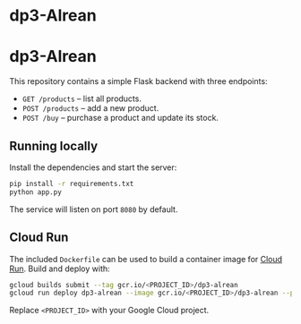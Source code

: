 # dp3-Alrean
# dp3-Alrean

This repository contains a simple Flask backend with three endpoints:

- `GET /products` – list all products.
- `POST /products` – add a new product.
- `POST /buy` – purchase a product and update its stock.

## Running locally

Install the dependencies and start the server:

```bash
pip install -r requirements.txt
python app.py
```

The service will listen on port `8080` by default.

## Cloud Run

The included `Dockerfile` can be used to build a container image for
[Cloud Run](https://cloud.google.com/run). Build and deploy with:

```bash
gcloud builds submit --tag gcr.io/<PROJECT_ID>/dp3-alrean
gcloud run deploy dp3-alrean --image gcr.io/<PROJECT_ID>/dp3-alrean --platform managed
```

Replace `<PROJECT_ID>` with your Google Cloud project.